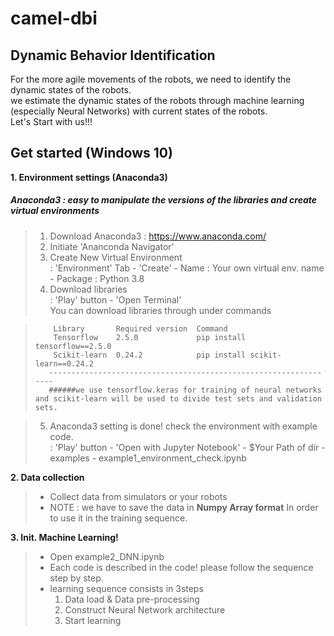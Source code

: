 camel-dbi
=========

Dynamic Behavior Identification
-------------------------------
For the more agile movements of the robots, we need to identify the dynamic states of the robots.   
we estimate the dynamic states of the robots through machine learning (especially Neural Networks) with current states of the robots.   
Let's Start with us!!!   
   
   
Get started (Windows 10)
------------------------
**1. Environment settings (Anaconda3)**
  ##### Anaconda3 : easy to manipulate the versions of the libraries and create virtual environments   
     
>  1) Download Anaconda3 : https://www.anaconda.com/   
>  2) Initiate 'Ananconda Navigator'   
>  3) Create New Virtual Environment   
>      : 'Environment' Tab - 'Create' - Name : Your own virtual env. name - Package : Python 3.8   
>  4) Download libraries   
>      : 'Play' button - 'Open Terminal'   
>       You can download libraries through under commands   
        
>         Library       Required version  Command                                  
>         Tensorflow    2.5.0             pip install tensorflow==2.5.0       
>         Scikit-learn  0.24.2            pip install scikit-learn==0.24.2     
>        -----------------------------------------------------------------   
>        ######we use tensorflow.keras for training of neural networks and scikit-learn will be used to divide test sets and validation sets.
        
        
>  5) Anaconda3 setting is done! check the environment with example code.   
>      : 'Play' button - 'Open with Jupyter Notebook' - $Your Path of dir - examples - example1_environment_check.ipynb   

**2. Data collection**
> + Collect data from simulators or your robots   
> + NOTE : we have to save the data in **Numpy Array format** In order to use it in the training sequence.   

**3. Init. Machine Learning!**
>  + Open example2_DNN.ipynb   
>  + Each code is described in the code! please follow the sequence step by step.   
>  + learning sequence consists in 3steps   
>      1) Data load & Data pre-processing   
>      2) Construct Neural Network architecture   
>      3) Start learning   
